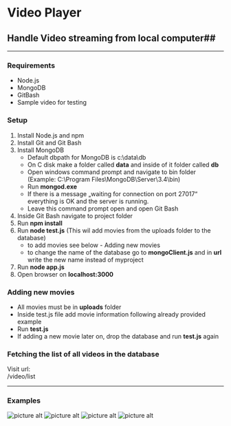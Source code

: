 # Video Player #
## Handle Video streaming from local computer##
- - - -
### Requirements ###

* Node.js
* MongoDB
* GitBash
* Sample video for testing

### Setup ###

1. Install Node.js and npm
2. Install Git and Git Bash
3. Install MongoDB
	* Default dbpath for MongoDB is c:\data\db
	* On C disk make a folder called **data** and inside of it folder called **db**
	* Open windows command prompt and navigate to bin folder (Example: C:\Program Files\MongoDB\Server\3.4\bin)
	* Run **mongod.exe**
	* If there is a message „waiting for connection on port 27017“ everything is OK and the server is running.
	* Leave this command prompt open and open Git Bash
4. Inside Git Bash navigate to project folder
5. Run **npm install**
5. Run **node test.js** (This wil add movies from the uploads folder to the database)  
	* to add movies see below - Adding new movies
    * to change the name of the database go to **mongoClient.js** and in **url** write the new name instead of myproject
6. Run **node app.js**
7. Open browser on **localhost:3000**

### Adding new movies ###

* All movies must be in **uploads** folder
* Inside test.js file add movie information following already provided example 
* Run **test.js**
* If adding a new movie later on, drop the database and run **test.js** again

### Fetching the list of all videos in the database ###

Visit url:   
/video/list

- - - -
### Examples ###
![picture alt](http://i65.tinypic.com/25z5w74.jpg "List")
![picture alt](http://i63.tinypic.com/2hdp45c.jpg "Stream")
![picture alt](http://i63.tinypic.com/2qvsjef.jpg "Details")
![picture alt](http://i67.tinypic.com/v5bvw3.jpg "video_list")
